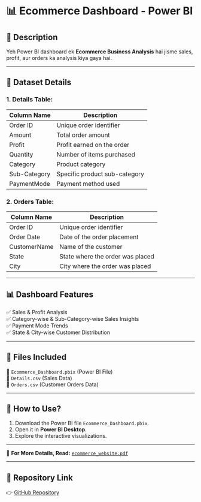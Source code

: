 # 📊 Ecommerce Dashboard - Power BI  

## 📖 Description  
Yeh Power BI dashboard ek **Ecommerce Business Analysis** hai jisme sales, profit, aur orders ka analysis kiya gaya hai.  

---

## 📂 Dataset Details  

### **1. Details Table:**  
| Column Name   | Description                      |
|---------------|----------------------------------|
| Order ID      | Unique order identifier          |
| Amount        | Total order amount               |
| Profit        | Profit earned on the order       |
| Quantity      | Number of items purchased        |
| Category      | Product category                 |
| Sub-Category  | Specific product sub-category    |
| PaymentMode   | Payment method used              |

### **2. Orders Table:**  
| Column Name  | Description                      |
|--------------|----------------------------------|
| Order ID     | Unique order identifier          |
| Order Date   | Date of the order placement      |
| CustomerName | Name of the customer             |
| State        | State where the order was placed |
| City         | City where the order was placed  |

---

## 📊 Dashboard Features  
✅ Sales & Profit Analysis  
✅ Category-wise & Sub-Category-wise Sales Insights  
✅ Payment Mode Trends  
✅ State & City-wise Customer Distribution  

---

## 📎 Files Included  
📁 `Ecommerce_Dashboard.pbix` (Power BI File)  
📁 `Details.csv` (Sales Data)  
📁 `Orders.csv` (Customer Orders Data)  

---

## 📌 How to Use?  
1. Download the Power BI file `Ecommerce_Dashboard.pbix`.  
2. Open it in **Power BI Desktop**.  
3. Explore the interactive visualizations.  

---

📄 **For More Details, Read:** [`ecommerce_website.pdf`](ecommerce_website.pdf)  

---

## 🔗 Repository Link  
👉 [GitHub Repository](https://github.com/Shalini-Nanda-ds/Ecommerce_dashboard.git) 

